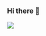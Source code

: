 ### Hi there 👋
<!--
- 😄 I am studying at [CSEE of HNU](http://csee.hnu.edu.cn/) in the first year of my Master's degree. 

- 🌱 I am studying under [Prof. Chen](http://csee.hnu.edu.cn/people/chenhaojk) and I am a member of SST(System Security Team) in [AIM Lab](http://aimlab.org).

- 🔭 I’m currently working on a CVD(Cloud Virtual Desktop) System.
-->

![](https://visitor-badge.glitch.me/badge?page_id=ambitiousCC.readme)
